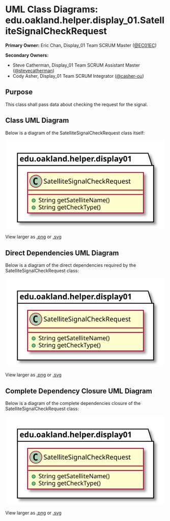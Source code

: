 # UML Class Diagrams: edu.oakland.helper.display_01.SatelliteSignalCheckRequest

**Primary Owner:** Eric Chan, Display_01 Team SCRUM Master ([@EC01EC](https://github.com/EC01EC/))

**Secondary Owners:**

- Steve Catherman, Display_01 Team SCRUM Assistant Master ([@stevecatherman](https://github.com/stevecatherman/))
- Cody Asher, Display_01 Team SCRUM Integrator ([@casher-ou](https://github.com/casher-ou/))

## Purpose

This class shall pass data about checking the request for the signal.

## Class UML Diagram

Below is a diagram of the SatelliteSignalCheckRequest class itself:

![SatelliteSignalCheckRequest](./SatelliteSignalCheckRequest.svg)

View larger as [.png](./SatelliteSignalCheckRequest.png) or [.svg](./SatelliteSignalCheckRequest.svg)

## Direct Dependencies UML Diagram

Below is a diagram of the direct dependencies required by the SatelliteSignalCheckRequest class:

![SatelliteSignalCheckRequest Direct Dependencies](./SatelliteSignalCheckRequest_DirectDependencies.svg)

View larger as [.png](./SatelliteSignalCheckRequest_DirectDependencies.png) or [.svg](./SatelliteSignalCheckRequest_DirectDependencies.svg)

## Complete Dependency Closure UML Diagram

Below is a diagram of the complete dependencies closure of the SatelliteSignalCheckRequest class:

![SatelliteSignalCheckRequest Dependency Closure](./SatelliteSignalCheckRequest_Closure.svg)

View larger as [.png](./SatelliteSignalCheckRequest_Closure.png) or [.svg](./SatelliteSignalCheckRequest_Closure.svg)

